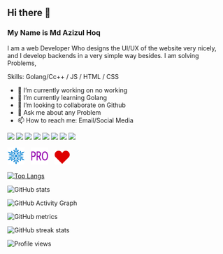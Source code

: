 ## Hi there 👋 
### My Name is Md Azizul Hoq
I am a web Developer Who designs the UI/UX of the website very nicely, 
and I develop backends in a very simple way
besides. I am solving Problems,

Skills: Golang/Cc++ / JS / HTML / CSS

- 🔭 I’m currently working on no working 
- 🌱 I’m currently learning Golang 
- 👯 I’m looking to collaborate on Github 
- 💬 Ask me about any Problem  
- 📫 How to reach me: Email/Social Media 


[<img src="https://img.icons8.com/ios-filled/50/000000/github.png"/>](https://github.com/azizulhoq953)  [<img src="https://img.icons8.com/color/48/000000/linkedin-circled--v1.png"/>](https://www.linkedin.com/in/https://www.linkedin.com/in/md-azizul-hoq-480b561ba//)  [<img src="https://img.icons8.com/color/48/000000/facebook-circled--v5.png"/>](https://www.facebook.com/https://www.facebook.com/hmazizur.rahman/)  [<img src="https://img.icons8.com/color/48/000000/instagram-new--v2.png"/>](https://www.instagram.com/https://www.instagram.com/azizurrahman737//)  [<img src="https://img.icons8.com/color/48/000000/stackoverflow.png"/>](https://stackoverflow.com/users/user:16803911)  [<img src="https://img.icons8.com/color/48/000000/youtube-play.png"/>](https://www.youtube.com/channel/https://www.youtube.com/channel/UC9XpW6Ea8pM4gInOvF_cZcA)  [<img src="https://img.icons8.com/color/48/000000/domain.png"/>](https://modest-lumiere-5dc1a4.netlify.app)  [<img src="https://img.icons8.com/color/48/000000/gmail-new.png"/>](azizulhoq4305@gmail.com)  

<a href='https://archiveprogram.github.com/'><img src='https://raw.githubusercontent.com/acervenky/animated-github-badges/master/assets/acbadge.gif' width='40' height='40'></a> <a href='https://github.com/pricing'><img src='https://raw.githubusercontent.com/acervenky/animated-github-badges/master/assets/pro.gif' width='40' height='40'></a> <a href='https://docs.github.com/en/github/supporting-the-open-source-community-with-github-sponsors'><img src='https://raw.githubusercontent.com/acervenky/animated-github-badges/master/assets/sponsorbadge.gif' width='35' height='35'></a> 

[![Top Langs](https://github-readme-stats.vercel.app/api/top-langs/?username=azizulhoq953)](https://github.com/anuraghazra/github-readme-stats)

![GitHub stats](https://github-readme-stats.vercel.app/api?username=azizulhoq953&show_icons=true&count_private=true)  

![GitHub Activity Graph](https://activity-graph.herokuapp.com/graph?username=azizulhoq953)  

![GitHub metrics](https://metrics.lecoq.io/azizulhoq953)  

![GitHub streak stats](https://github-readme-streak-stats.herokuapp.com/?user=azizulhoq953)  

![Profile views](https://gpvc.arturio.dev/azizulhoq953)  
